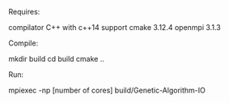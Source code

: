 Requires:

compilator C++ with c++14 support
cmake 3.12.4
openmpi 3.1.3


Compile:

mkdir build
cd build
cmake ..


Run:

mpiexec -np [number of cores] build/Genetic-Algorithm-IO
